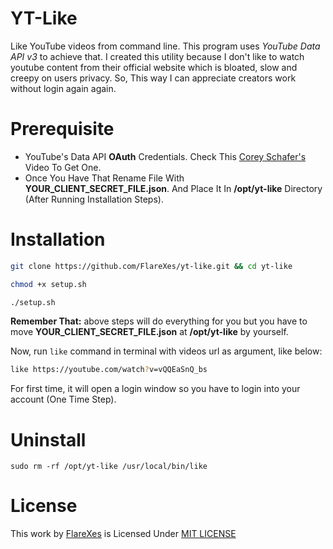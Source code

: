 # YT-Like
Like YouTube videos from command line. This program uses *YouTube Data API v3* to achieve that. I created this utility because I don't like to watch youtube content from their official website which is bloated, slow and creepy on users privacy. So, This way I can appreciate creators work without login again again.

# Prerequisite
* YouTube's Data API **OAuth** Credentials. Check This [Corey Schafer's](https://piped.kavin.rocks/watch?v=vQQEaSnQ_bs) Video To Get One.
* Once You Have That Rename File With **YOUR_CLIENT_SECRET_FILE.json**. And Place It In **/opt/yt-like** Directory (After Running Installation Steps).

# Installation
```bash
git clone https://github.com/FlareXes/yt-like.git && cd yt-like

chmod +x setup.sh

./setup.sh
```

**Remember That:** above steps will do everything for you but you have to move **YOUR_CLIENT_SECRET_FILE.json** at **/opt/yt-like** by yourself.

Now, run `like` command in terminal with videos url as argument, like below:
```bash
like https://youtube.com/watch?v=vQQEaSnQ_bs
```

For first time, it will open a login window so you have to login into your account (One Time Step).

# Uninstall
```
sudo rm -rf /opt/yt-like /usr/local/bin/like
```

# License
This work by [FlareXes](https://github.com/FlareXes) is Licensed Under [MIT LICENSE](LICENCE)